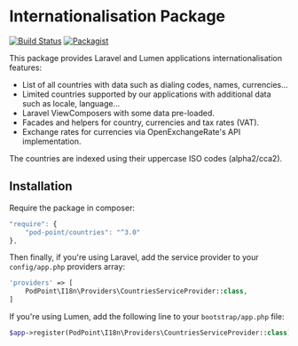 # Internationalisation Package

[![Build Status](https://travis-ci.org/Pod-Point/countries.svg?branch=master)](https://travis-ci.org/Pod-Point/countries) [![Packagist](https://img.shields.io/packagist/v/Pod-Point/countries.svg)](https://packagist.org/packages/pod-point/countries)

This package provides Laravel and Lumen applications internationalisation features:

- List of all countries with data such as dialing codes, names, currencies...
- Limited countries supported by our applications with additional data such as locale, language...
- Laravel ViewComposers with some data pre-loaded.
- Facades and helpers for country, currencies and tax rates (VAT).
- Exchange rates for currencies via OpenExchangeRate's API implementation.

The countries are indexed using their uppercase ISO codes (alpha2/cca2).

## Installation

Require the package in composer:

```javascript
"require": {
    "pod-point/countries": "^3.0"
},
```

Then finally, if you're using Laravel, add the service provider to your `config/app.php` providers array:

```php
'providers' => [
    PodPoint\I18n\Providers\CountriesServiceProvider::class,
]
```

If you're using Lumen, add the following line to your `bootstrap/app.php` file:

```php
$app->register(PodPoint\I18n\Providers\CountriesServiceProvider::class);
```
